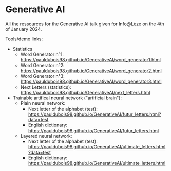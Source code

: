 # Generative AI
All the ressources for the Generative AI talk given for Info@Lèze on the 4th of January 2024.

Tools/demo links:
- Statistics
  - Word Generator n°1: https://pauldubois98.github.io/GenerativeAI/word_generator1.html
  - Word Generator n°2: https://pauldubois98.github.io/GenerativeAI/word_generator2.html
  - Word Generator n°3: https://pauldubois98.github.io/GenerativeAI/word_generator3.html
  - Next Letters (statistics): https://pauldubois98.github.io/GenerativeAI/next_letters.html
- Trainable artifical neural network ("artificial brain"):
  - Plain neural network:
    - Next letter of the alphabet (test): https://pauldubois98.github.io/GenerativeAI/futur_letters.html?data=test
    - English dictionary: https://pauldubois98.github.io/GenerativeAI/futur_letters.html
  - Layered neural network:
    - Next letter of the alphabet (test): https://pauldubois98.github.io/GenerativeAI/ultimate_letters.html?data=test
    - English dictionary: https://pauldubois98.github.io/GenerativeAI/ultimate_letters.html

